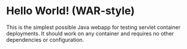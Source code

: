 Hello World! (WAR-style)
===============

This is the simplest possible Java webapp for testing servlet container deployments. 
It should work on any container and requires no other dependencies or configuration.
